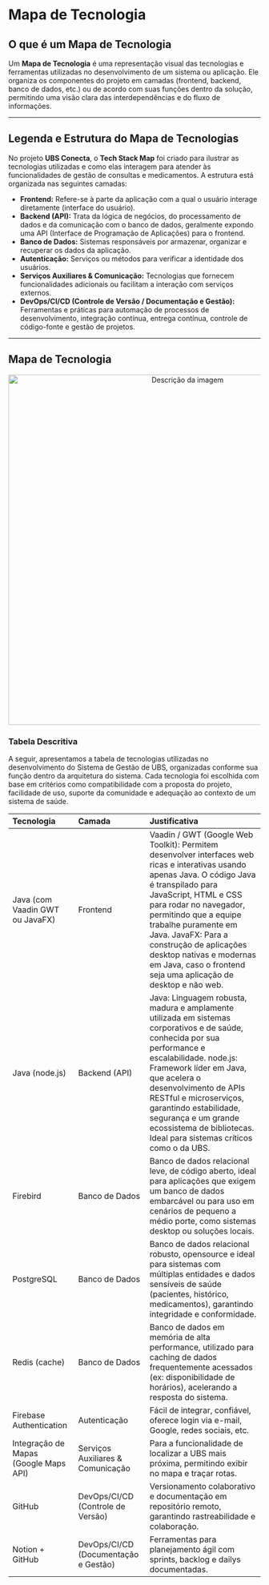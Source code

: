 # Mapa de Tecnologia

## O que é um Mapa de Tecnologia

Um **Mapa de Tecnologia** é uma representação visual das tecnologias e ferramentas utilizadas no desenvolvimento de um sistema ou aplicação. Ele organiza os componentes do projeto em camadas (frontend, backend, banco de dados, etc.) ou de acordo com suas funções dentro da solução, permitindo uma visão clara das interdependências e do fluxo de informações.

---

## Legenda e Estrutura do Mapa de Tecnologias

No projeto **UBS Conecta**, o **Tech Stack Map** foi criado para ilustrar as tecnologias utilizadas e como elas interagem para atender às funcionalidades de gestão de consultas e medicamentos. A estrutura está organizada nas seguintes camadas:

* **Frontend:** Refere-se à parte da aplicação com a qual o usuário interage diretamente (interface do usuário).
* **Backend (API):** Trata da lógica de negócios, do processamento de dados e da comunicação com o banco de dados, geralmente expondo uma API (Interface de Programação de Aplicações) para o frontend.
* **Banco de Dados:** Sistemas responsáveis por armazenar, organizar e recuperar os dados da aplicação.
* **Autenticação:** Serviços ou métodos para verificar a identidade dos usuários.
* **Serviços Auxiliares & Comunicação:** Tecnologias que fornecem funcionalidades adicionais ou facilitam a interação com serviços externos.
* **DevOps/CI/CD (Controle de Versão / Documentação e Gestão):** Ferramentas e práticas para automação de processos de desenvolvimento, integração contínua, entrega contínua, controle de código-fonte e gestão de projetos.

---

## Mapa de Tecnologia

<div align="center">

  <img src="https://github.com/user-attachments/assets/3bc24658-2b67-4b64-804d-e980481d95ee" width="700px" alt="Descrição da imagem">
</div>

### Tabela Descritiva

A seguir, apresentamos a tabela de tecnologias utilizadas no desenvolvimento do Sistema de Gestão de UBS, organizadas conforme sua função dentro da arquitetura do sistema. Cada tecnologia foi escolhida com base em critérios como compatibilidade com a proposta do projeto, facilidade de uso, suporte da comunidade e adequação ao contexto de um sistema de saúde.

| Tecnologia                            | Camada                              | Justificativa                                                                                                                                                                                                                                                                                            |
| :------------------------------------ | :---------------------------------- | :----------------------------------------------------------------------------------------------------------------------------------------------------------------------------------------------------------------------------------------------------------------------------------------- |
| Java (com Vaadin GWT ou JavaFX)       | Frontend                            | Vaadin / GWT (Google Web Toolkit): Permitem desenvolver interfaces web ricas e interativas usando apenas Java. O código Java é transpilado para JavaScript, HTML e CSS para rodar no navegador, permitindo que a equipe trabalhe puramente em Java. JavaFX: Para a construção de aplicações desktop nativas e modernas em Java, caso o frontend seja uma aplicação de desktop e não web. |
| Java (node.js)                | Backend (API)                       | Java: Linguagem robusta, madura e amplamente utilizada em sistemas corporativos e de saúde, conhecida por sua performance e escalabilidade. node.js: Framework líder em Java, que acelera o desenvolvimento de APIs RESTful e microserviços, garantindo estabilidade, segurança e um grande ecossistema de bibliotecas. Ideal para sistemas críticos como o da UBS. |
| Firebird                              | Banco de Dados                      | Banco de dados relacional leve, de código aberto, ideal para aplicações que exigem um banco de dados embarcável ou para uso em cenários de pequeno a médio porte, como sistemas desktop ou soluções locais.                                                                                    |
| PostgreSQL                            | Banco de Dados                      | Banco de dados relacional robusto, opensource e ideal para sistemas com múltiplas entidades e dados sensíveis de saúde (pacientes, histórico, medicamentos), garantindo integridade e conformidade.                                                                                              |
| Redis (cache)                         | Banco de Dados                      | Banco de dados em memória de alta performance, utilizado para caching de dados frequentemente acessados (ex: disponibilidade de horários), acelerando a resposta do sistema.                                                                                                        |
| Firebase Authentication               | Autenticação                        | Fácil de integrar, confiável, oferece login via e-mail, Google, redes sociais, etc.                                                                                                                                                                                                  |
| Integração de Mapas (Google Maps API) | Serviços Auxiliares & Comunicação | Para a funcionalidade de localizar a UBS mais próxima, permitindo exibir no mapa e traçar rotas.                                                                                                                                                                                      |
| GitHub                                | DevOps/CI/CD (Controle de Versão)   | Versionamento colaborativo e documentação em repositório remoto, garantindo rastreabilidade e colaboração.                                                                                                                                                                            |
| Notion + GitHub                       | DevOps/CI/CD (Documentação e Gestão) | Ferramentas para planejamento ágil com sprints, backlog e dailys documentadas.                                                                                                                                                                                                      |
